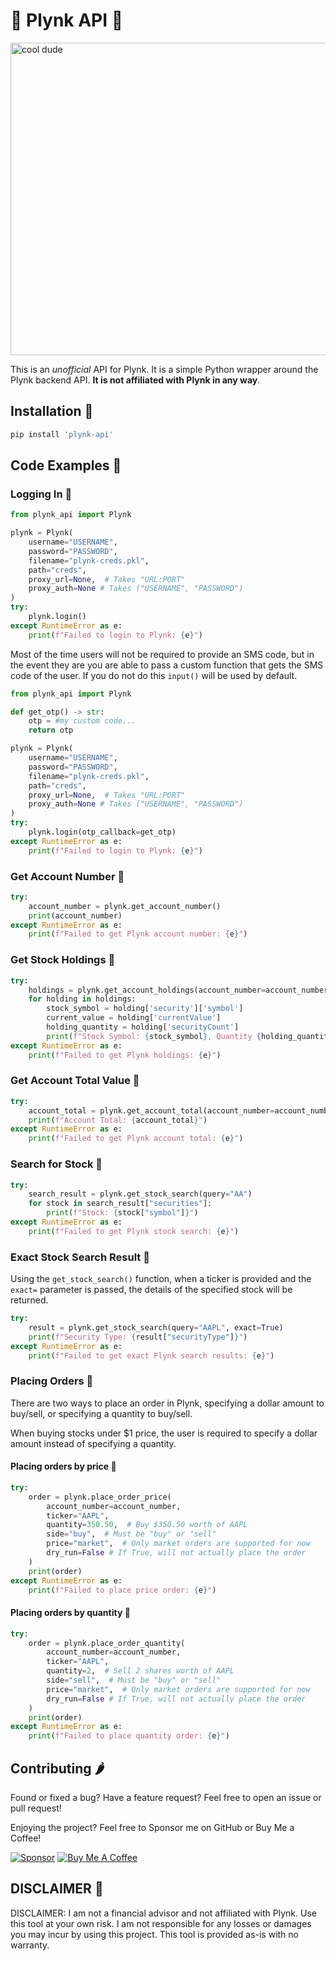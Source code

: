 # 💸 Plynk API 💸

<img src="https://github.com/user-attachments/assets/10817d69-fc8d-4251-b941-4b75243214e7" alt="cool dude" width="1000" height="500"/>

This is an *unofficial* API for Plynk. It is a simple Python wrapper around the Plynk backend API. **It is not affiliated with Plynk in any way**.

## Installation 🍇

```bash
pip install 'plynk-api'
```

## Code Examples 🥧
### Logging In 🍅

```python
from plynk_api import Plynk

plynk = Plynk(
    username="USERNAME",
    password="PASSWORD",
    filename="plynk-creds.pkl",
    path="creds", 
    proxy_url=None,  # Takes "URL:PORT"
    proxy_auth=None # Takes ("USERNAME", "PASSWORD")
)
try:
    plynk.login()
except RuntimeError as e:
    print(f"Failed to login to Plynk: {e}")
```
Most of the time users will not be required to provide an SMS code, but in the event they are you are able to pass a 
custom function that gets the SMS code of the user. If you do not do this `input()` will be used by default.
```python
from plynk_api import Plynk

def get_otp() -> str:
    otp = #my custom code...
    return otp

plynk = Plynk(
    username="USERNAME",
    password="PASSWORD",
    filename="plynk-creds.pkl",
    path="creds",
    proxy_url=None,  # Takes "URL:PORT"
    proxy_auth=None # Takes ("USERNAME", "PASSWORD")
)
try:
    plynk.login(otp_callback=get_otp)
except RuntimeError as e:
    print(f"Failed to login to Plynk: {e}")
```

### Get Account Number 🥑

```python
try:
    account_number = plynk.get_account_number()
    print(account_number)
except RuntimeError as e:
    print(f"Failed to get Plynk account number: {e}")
```

### Get Stock Holdings 🥭

```python
try:
    holdings = plynk.get_account_holdings(account_number=account_number)
    for holding in holdings:
        stock_symbol = holding['security']['symbol']
        current_value = holding['currentValue']
        holding_quantity = holding['securityCount']
        print(f"Stock Symbol: {stock_symbol}, Quantity {holding_quantity}, Current Value: {current_value}")
except RuntimeError as e:
    print(f"Failed to get Plynk holdings: {e}")
```

### Get Account Total Value 🍖

```python
try:
    account_total = plynk.get_account_total(account_number=account_number)
    print(f"Account Total: {account_total}")
except RuntimeError as e:
    print(f"Failed to get Plynk account total: {e}")
```

### Search for Stock 🍭
```python
try:
    search_result = plynk.get_stock_search(query="AA")
    for stock in search_result["securities"]:
        print(f"Stock: {stock["symbol"]}")
except RuntimeError as e:
    print(f"Failed to get Plynk stock search: {e}")
```

### Exact Stock Search Result 🥕
Using the `get_stock_search()` function, when a ticker is provided and the `exact=` parameter is passed, the details
of the specified stock will be returned.
```python
try:
    result = plynk.get_stock_search(query="AAPL", exact=True)
    print(f"Security Type: {result["securityType"]}")
except RuntimeError as e:
    print(f"Failed to get exact Plynk search results: {e}")
```

### Placing Orders 🍉

There are two ways to place an order in Plynk, specifying a dollar amount to buy/sell, or specifying a quantity to buy/sell.

When buying stocks under $1 price, the user is required to specify a dollar amount instead of specifying a quantity.

#### Placing orders by price 🥝
```python
try: 
    order = plynk.place_order_price(
        account_number=account_number, 
        ticker="AAPL", 
        quantity=350.50,  # Buy $350.50 worth of AAPL
        side="buy",  # Must be "buy" or "sell"
        price="market",  # Only market orders are supported for now
        dry_run=False # If True, will not actually place the order
    )
    print(order)
except RuntimeError as e:
    print(f"Failed to place price order: {e}")
```

#### Placing orders by quantity 🌮 
```python
try:
    order = plynk.place_order_quantity(
        account_number=account_number, 
        ticker="AAPL", 
        quantity=2,  # Sell 2 shares worth of AAPL
        side="sell",  # Must be "buy" or "sell"
        price="market",  # Only market orders are supported for now
        dry_run=False # If True, will not actually place the order
    )
    print(order)
except RuntimeError as e:
    print(f"Failed to place quantity order: {e}")
```

## Contributing  🌶️
Found or fixed a bug? Have a feature request? Feel free to open an issue or pull request!

Enjoying the project? Feel free to Sponsor me on GitHub or Buy Me a Coffee!

[![Sponsor](https://img.shields.io/badge/sponsor-30363D?style=for-the-badge&logo=GitHub-Sponsors&logoColor=#white)](https://github.com/sponsors/matthew55)
[![Buy Me A Coffee](https://img.shields.io/badge/buy%20me%20a%20coffee-30363D?style=for-the-badge&logo=buy-me-a-coffee&logoColor=ff4aaa)](https://buymeacoffee.com/matthew55)

[//]: # ([![Buy Me A Coffee]&#40;https://img.shields.io/badge/sponsor-30363D?style=for-the-badge&logo=buy-me-a-coffee&logoColor=fuchsia&#41;]&#40;https://buymeacoffee.com/matthew55&#41;)

## DISCLAIMER 🍆
DISCLAIMER: I am not a financial advisor and not affiliated with Plynk. Use this tool at your own risk. I am not responsible for any losses or damages you may incur by using this project. This tool is provided as-is with no warranty.
